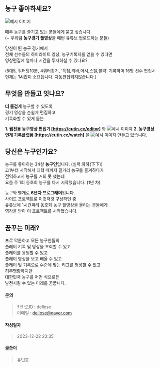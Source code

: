 ## 농구 좋아하세요?

![예시 이미지](/assets/img/doyoulike.jpg)

매주 농구를 즐기고 있는 분들에게 묻고 싶습니다.  
(+ 우리팀 **농구경기 풀영상**을 매번 유튜브 업로드하는 분들)

당신이 뛴 농구 경기에서  
전체 선수들의 <span class='hl'>하이라이트 영상, 농구기록지</span>를 얻을 수 있다면  
영상편집에 얼마나 시간을 투자하실 수 있나요?

(5대5, 쿼터당10분, 4쿼터경기, '득점,리바,어시,스틸,블락' 기록하며 16명 선수 편집시 현재는 **1시간**이 소요됩니다. 자동편집되지않습니다.)

## 무엇을 만들고 잇나요?

**더 즐겁게** 농구할 수 있도록  
경기 영상을 손쉽게 편집하고  
기록화할 수 있게 돕는

**1. 웹전용 농구영상 편집기 [https://cutin.cc/editor]** 와
![예시 이미지](/assets/exam/editor.gif)
**2. 농구영상 연계 기록플랫폼 [https://cutin.cc/watch]** 을
![예시 이미지](/assets/exam/watch.gif)
만들고 있습니다.

## 당신은 누구인가요?

농구를 좋아하는 34살 **농구인**입니다. (실력:하하(下下))  
고1부터 시작해서 대학 때까지 길거리 농구를 즐겨하다가  
전역하고서 농구를 거의 못 했는데  
요즘 주 1회 동호회 농구를 다시 시작했습니다. (1년 차)

농구와 별개로 **6년차 프로그래머**입니다.  
사이드 프로젝트로 이것저것 구상하던 중  
유튜브에 1시간짜리 동호회 농구 풀영상을 올리는 분들에게  
영감을 받아 이 프로젝트를 시작했습니다.

## 꿈꾸는 미래?

프로 막론하고 모든 농구인들의  
플레이 기록 및 영상을 조회할 수 있고  
플레이를 응원할 수 있고  
플레이 영상을 보고 배울 수 있고  
플레이 및 기록으로 수준에 맞는 리그를 형성할 수 있고  
허무맹랑하지만  
대한민국 농구를 어떤 식으로든  
발전시킬 수 있는 미래를 꿈꿉니다.

#### 문의

> 카카오ID : dellose  
> 이메일 : dellose@naver.com

#### 작성일자

> 2023-12-22 23:35

#### 글쓴이

> 유민호
